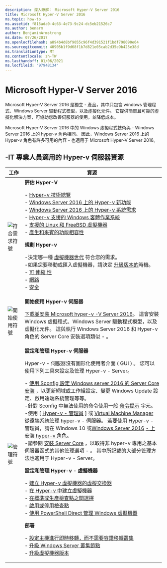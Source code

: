 ```yaml
---
description: 深入瞭解： Microsoft Hyper-V Server 2016
title: Microsoft Hyper-V Server 2016
ms.topic: how-to
ms.assetid: f815ada0-4c63-4e73-9c24-dc5eb21526c7
ms.author: benarm
author: BenjaminArmstrong
ms.date: 07/26/2017
ms.openlocfilehash: a894b4d8bf9055c96f4d391521f1bdf798090e64
ms.sourcegitcommit: 40905b1f9d68f1b7d821e05cab2d35e9b425e38d
ms.translationtype: MT
ms.contentlocale: zh-TW
ms.lasthandoff: 01/06/2021
ms.locfileid: "97948134"
---
```

# <a name="microsoft-hyper-v-server-2016"></a>Microsoft Hyper-V Server 2016

Microsoft Hyper-V Server 2016 是獨立 \- 產品，其中只包含 windows 管理程式、Windows Server 驅動程式模型，以及虛擬化元件。 它提供簡單且可靠的虛擬化解決方案，可協助您改善伺服器的使用，並降低成本。

Microsoft Hyper-V Server 2016 中的 Windows 虛擬程式技術與 \- Windows Server 2016 上的 hyper-v 角色相同。 因此，Windows Server 2016 上的 Hyper-v 角色有許多可用的內容 \- 也適用于 Microsoft Hyper-V Server 2016。

## <a name="hyper-v-server-resources-for-it-pros"></a>\-IT 專業人員適用的 Hyper-v 伺服器資源

|工作|資源|
|-|-|
|![符合需求符號](media/All_Symbols_MeetsRequirements.png)|**評估 Hyper-V**<p>-   [Hyper-v 技術總覽](hyper-v-technology-overview.md)<br />- [Windows Server 2016 上的 Hyper-v 新功能](what-s-new-in-hyper-v-on-windows.md)<br />-   [Windows Server 2016 上的 Hyper-v 系統需求](system-requirements-for-hyper-v-on-windows.md)<br />-   [Hyper-v 支援的 Windows 客體作業系統](supported-windows-guest-operating-systems-for-hyper-v-on-windows.md)<br />-   [支援的 Linux 和 FreeBSD 虛擬機器](supported-linux-and-freebsd-virtual-machines-for-hyper-v-on-windows.md)<br />-   [產生和來賓的功能相容性](hyper-v-feature-compatibility-by-generation-and-guest.md)<p>**規劃 Hyper-v**<p>-決定哪一種 [虛擬機器世代](plan/should-i-create-a-generation-1-or-2-virtual-machine-in-hyper-v.md)  符合您的需求。 <br/>-如果您要移動或匯入虛擬機器，請決定 [升級版本的](deploy/upgrade-virtual-machine-version-in-hyper-v-on-windows-or-windows-server.md)時機。 <br />- [可 伸縮 性](plan/plan-hyper-v-scalability-in-windows-server.md) <br />- [網路](plan/plan-hyper-v-networking-in-windows-server.md) <br />- [安全](plan/plan-hyper-v-security-in-windows-server.md)|
|![開始使用符號](media/All_Symbols_GetStarted.png)|**開始使用 Hyper-v 伺服器**<p>[下載並安裝 Microsoft hyper-v \-V Server 2016](https://www.microsoft.com/evalcenter/evaluate-hyper-v-server-2016)。 這會安裝 Windows 虛擬程式、Windows Server 驅動程式模型，以及虛擬化元件。 這與執行 Windows Server 2016 和 Hyper-v 角色的 Server Core 安裝選項類似 \- 。|
|![管理符號](media/All_Symbols_Administrator.png)|**設定和管理 Hyper-v 伺服器**<p>Hyper-v \- 伺服器沒有圖形化使用者介面 \( GUI \) 。 您可以使用下列工具來設定及管理 Hyper-v \- Server。<p>-   [使用 Sconfig 設定 Windows server 2016 的 Server Core 安裝](../../get-started/sconfig-on-ws2016.md) ，以更新網域或工作組設定、變更 Windows Update 設定、啟用遠端系統管理等等。<br />-針對 Sconfig 中無法使用的命令使用一般 [命令提示](../../administration/windows-commands/windows-commands.md) 字元。<br />-使用 [ [Hyper-v \- 管理員](./manage/remotely-manage-hyper-v-hosts.md) ] 或 [Virtual Machine Manager](/system-center/vmm) 從遠端系統管理 hyper-v \- 伺服器。 若要使用 Hyper-v \- 管理員，請在 Windows 10 或[Windows Server 2016](get-started/install-the-hyper-v-role-on-windows-server.md) [ \- 上安裝 hyper-v 角色](/virtualization/hyper-v-on-windows/quick-start/enable-hyper-v)。<br />-請參閱 [安裝 Server Core](../../get-started/getting-started-with-server-core.md) ，以取得非 hyper-v 專用之基本伺服器函式的其他管理選項 \- 。 其中所記載的大部分管理方法也適用于 Hyper-v \- Server。<p>**設定和管理 Hyper-v \- 虛擬機器**<p>-   [建立 Hyper-v 虛擬機器的虛擬交換器](get-started/create-a-virtual-switch-for-hyper-v-virtual-machines.md)<br />-   [在 Hyper-v 中建立虛擬機器](get-started/create-a-virtual-machine-in-hyper-v.md)<br />-   [在標準或生產檢查點之間選擇](manage/choose-between-standard-or-production-checkpoints-in-hyper-v.md)<br />-   [啟用或停用檢查點](manage/enable-or-disable-checkpoints-in-hyper-v.md)<br />-   [使用 PowerShell Direct 管理 Windows 虛擬機器](manage/manage-windows-virtual-machines-with-powershell-direct.md) <p>**部署**<p>-   [設定主機進行即時移轉，而不需要容錯移轉叢集](deploy/set-up-hosts-for-live-migration-without-failover-clustering.md)<br />- [升級 Windows Server 叢集節點](../../failover-clustering/cluster-operating-system-rolling-upgrade.md)<br />- [升級虛擬機器版本](deploy/upgrade-virtual-machine-version-in-hyper-v-on-windows-or-windows-server.md)<br />|
